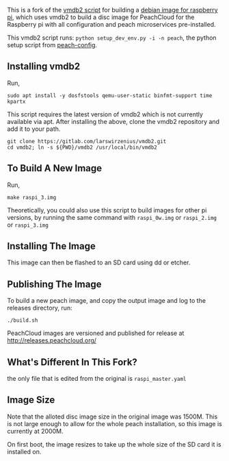 This is a fork of the [vmdb2 script](https://salsa.debian.org/raspi-team/image-specs/-/tree/master) for building a [debian image for raspberry pi](https://wiki.debian.org/RaspberryPi),
which uses vmdb2 to build  a disc image for PeachCloud
for the Raspberry pi with all configuration and peach microservices pre-installed.

This vmdb2 script runs:
`python setup_dev_env.py -i -n peach`,
the python setup script from [peach-config](https://github.com/peachcloud/peach-config).

## Installing vmdb2

Run,
```shell
sudo apt install -y dosfstools qemu-user-static binfmt-support time kpartx
```

This script requires the latest version of vmdb2 which is not currently available via apt. 
After installing the above, clone the vmdb2 repository and add it to your path. 
```shell
git clone https://gitlab.com/larswirzenius/vmdb2.git
cd vmdb2; ln -s ${PWD}/vmdb2 /usr/local/bin/vmdb2
```

## To Build A New Image

Run,
```shell
make raspi_3.img
```

Theoretically, you could also use this script to build images for other pi versions, 
by running the same command with `raspi_0w.img` or `raspi_2.img` or `raspi_3.img`


## Installing The Image

This image can then be flashed to an SD card using dd or etcher. 


## Publishing The Image

To build a new peach image, and copy the output image and log to the releases directory, run:
```shell
./build.sh
```

PeachCloud images are versioned and published for release at http://releases.peachcloud.org/


## What's Different In This Fork?

the only file that is edited from the original is ```raspi_master.yaml```


## Image Size

Note that the alloted disc image size in the original image was 1500M. 
This is not large enough to allow for the whole peach installation, 
so this image is currently at 2000M.

On first boot, the image resizes to take up the whole size of the SD card it is installed on.